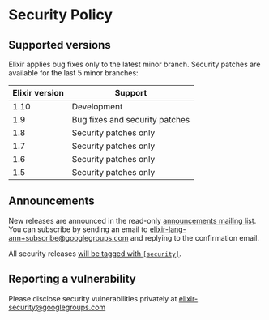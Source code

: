 # Security Policy

## Supported versions

Elixir applies bug fixes only to the latest minor branch. Security patches are available for the last 5 minor branches:

| Elixir version | Support
| -------------- | ------------------------------
| 1.10           | Development
| 1.9            | Bug fixes and security patches
| 1.8            | Security patches only
| 1.7            | Security patches only
| 1.6            | Security patches only
| 1.5            | Security patches only

## Announcements

New releases are announced in the read-only [announcements mailing list](https://groups.google.com/group/elixir-lang-ann). You can subscribe by sending an email to elixir-lang-ann+subscribe@googlegroups.com and replying to the confirmation email.

All security releases [will be tagged with `[security]`](https://groups.google.com/forum/#!searchin/elixir-lang-ann/%5Bsecurity%5D%7Csort:date).

## Reporting a vulnerability

Please disclose security vulnerabilities privately at elixir-security@googlegroups.com
